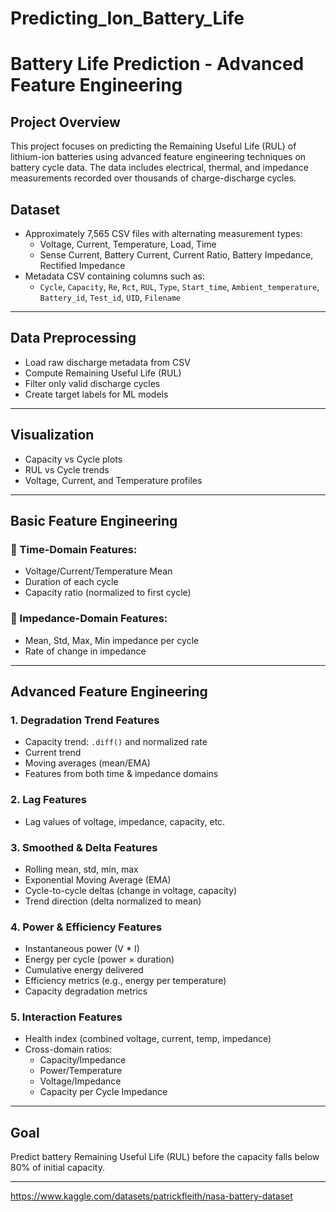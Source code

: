 # Predicting_Ion_Battery_Life

# Battery Life Prediction - Advanced Feature Engineering

## Project Overview
This project focuses on predicting the Remaining Useful Life (RUL) of lithium-ion batteries using advanced feature engineering techniques on battery cycle data. The data includes electrical, thermal, and impedance measurements recorded over thousands of charge-discharge cycles.

## Dataset
- Approximately 7,565 CSV files with alternating measurement types:
  - Voltage, Current, Temperature, Load, Time
  - Sense Current, Battery Current, Current Ratio, Battery Impedance, Rectified Impedance
- Metadata CSV containing columns such as:
  - `Cycle`, `Capacity`, `Re`, `Rct`, `RUL`, `Type`, `Start_time`, `Ambient_temperature`, `Battery_id`, `Test_id`, `UID`, `Filename`

---

## Data Preprocessing

- Load raw discharge metadata from CSV
- Compute Remaining Useful Life (RUL)
- Filter only valid discharge cycles
- Create target labels for ML models

---

## Visualization

- Capacity vs Cycle plots
- RUL vs Cycle trends
- Voltage, Current, and Temperature profiles

---

## Basic Feature Engineering

### 🔹 Time-Domain Features:
- Voltage/Current/Temperature Mean
- Duration of each cycle
- Capacity ratio (normalized to first cycle)

### 🔹 Impedance-Domain Features:
- Mean, Std, Max, Min impedance per cycle
- Rate of change in impedance

---

## Advanced Feature Engineering

### 1. **Degradation Trend Features**
- Capacity trend: `.diff()` and normalized rate
- Current trend
- Moving averages (mean/EMA)
- Features from both time & impedance domains

### 2. **Lag Features**
- Lag values of voltage, impedance, capacity, etc.

### 3. **Smoothed & Delta Features**
- Rolling mean, std, min, max
- Exponential Moving Average (EMA)
- Cycle-to-cycle deltas (change in voltage, capacity)
- Trend direction (delta normalized to mean)

### 4. **Power & Efficiency Features**
- Instantaneous power (V * I)
- Energy per cycle (power × duration)
- Cumulative energy delivered
- Efficiency metrics (e.g., energy per temperature)
- Capacity degradation metrics

### 5. **Interaction Features**
- Health index (combined voltage, current, temp, impedance)
- Cross-domain ratios:
  - Capacity/Impedance
  - Power/Temperature
  - Voltage/Impedance
  - Capacity per Cycle Impedance

---


## Goal
Predict battery Remaining Useful Life (RUL) before the capacity falls below 80% of initial capacity.

---

https://www.kaggle.com/datasets/patrickfleith/nasa-battery-dataset
